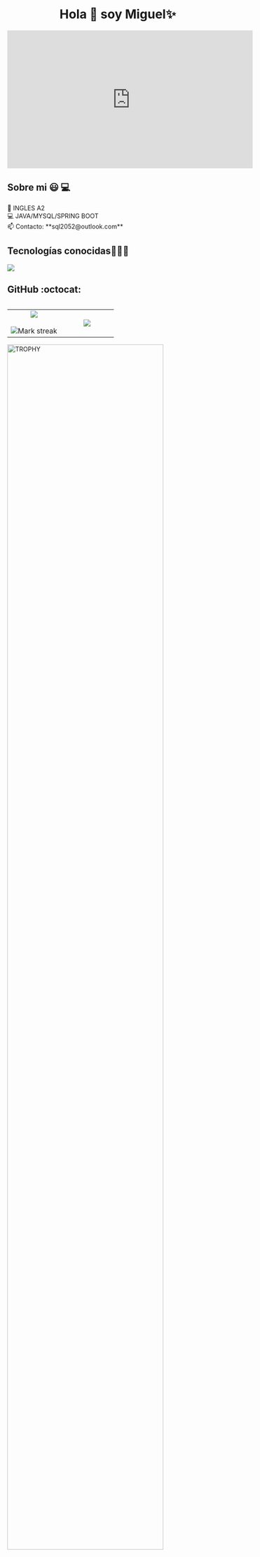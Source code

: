 <!DOCTYPE html>
<html lang="es">
<head>
<meta charset="UTF-8">
<meta name="viewport" content="width=device-width, initial-scale=1.0">
</head>
<body>

<h1 align="center">Hola 👋  soy Miguel✨ </h1> 


<p align="center">
  <div class="contenedor">
   <iframe width="560" height="315" src="https://www.youtube.com/embed/R8lHaEZYpCU" frameborder="0" allowfullscreen></iframe>
  </div>  
</p>

<h2>Sobre mi 😃 💻 </h2>
<!--Intro start-->
<p align="left">
    🎥 INGLES A2 <br>
    💻 JAVA/MYSQL/SPRING BOOT <br>
    📫 Contacto: **sql2052@outlook.com**
</p>
<!--Intro end-->

<h2 >Tecnologías conocidas👨🏻‍💻</h2>
<!--tech stack icons-->
<p align="left">
    <a href="https://skillicons.dev">
        <img src="https://skillicons.dev/icons?i=androidstudio,java,css,html,js,mysql,git,github,vscode" />
    </a>
</p>

<h2>GitHub :octocat:</h2>
<!--- stats & Trophy (start) -->
<p align="center">
  <!--- stats (start) -->
<table align="left">
<tr border="none">
<td width="50%" align="center">

  <img  align="center"  src="https://github-readme-stats.vercel.app/api?username=unsimpledev&theme=dark&show_icons=true&count_private=true" />
  <br></br>
  <img  title="🔥 Get streak stats for your profile at git.io/streak-stats" alt="Mark streak" src="https://github-readme-streak-stats.herokuapp.com/?user=unsimpledev&theme=dark&hide_border=false" /> 
</td>

<td width="50%" align="center">

  <img  align="center"  src="https://github-readme-stats.anuraghazra1.vercel.app/api/top-langs/?username=unsimpledev&theme=dark&hide_border=false&no-bg=true&no-frame=true&langs_count=10"/>

  </td>
</tr>
</table>
<!--- stats (end) -->

<!--- trophy (start) -->
<div align=left>
  <a href="https://github.com/ryo-ma/github-profile-trophy" title="Go to Source">
      <img align="center" width=84% src="https://github-profile-trophy.vercel.app/?username=unsimpledev&theme=radical&row=1&column=7&margin-h=15&margin-w=5&no-bg=true" alt="TROPHY" />
    </a>
</div>
<!--- trophy (start) -->


</p>        
<!--- stats (end) -->

</body>
</html>

